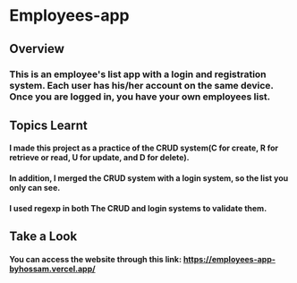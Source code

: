# Employees-app

## Overview

### This is an employee's list app with a login and registration system. Each user has his/her account on the same device. Once you are logged in, you have your own employees list.

## Topics Learnt

#### I made this project as a practice of the CRUD system(C for create, R for retrieve or read, U for update, and D for delete).
#### In addition, I merged the CRUD system with a login system, so the list you only can see. 
#### I used regexp in both The CRUD and login systems to validate them.

## Take a Look

#### You can access the website through this link: https://employees-app-byhossam.vercel.app/
